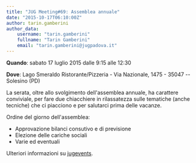 ```yaml
---
title: "JUG Meeting#69: Assemblea annuale"
date: "2015-10-17T06:10:00Z"
author: tarin.gamberini
author_data:
    username: "tarin.gamberini"
    fullname: "Tarin Gamberini"
    email: "tarin.gamberini@jugpadova.it"
---
```


**Quando**: sabato 17 luglio 2015 dalle 9:15 alle 12:30

**Dove**: Lago Smeraldo Ristorante/Pizzeria - Via Nazionale, 1475 -
35047 -- Solesino (PD)

La serata, oltre allo svolgimento dell'assemblea annuale, ha carattere
conviviale, per fare due chiacchiere in rilassatezza sulle tematiche
(anche tecniche) che ci piacciono e per salutarci prima delle vacanze.

Ordine del giorno dell'assemblea:

-   Approvazione bilanci consutivo e di previsione
-   Elezione delle cariche sociali
-   Varie ed eventuali

Ulteriori informazioni su
[jugevents](http://www.jugevents.org/jugevents/event/56441).
